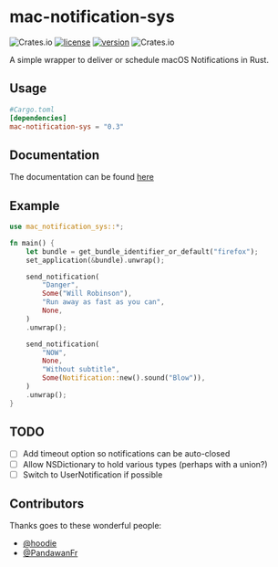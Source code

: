# mac-notification-sys

![Crates.io](https://img.shields.io/badge/platform-macOS-lightgrey?style=flat-square)
[![license](https://img.shields.io/crates/l/mac-notification-sys?style=flat-square)](https://crates.io/crates/mac-notification-sys/)
[![version](https://img.shields.io/crates/v/mac-notification-sys?style=flat-square)](https://crates.io/crates/mac-notification-sys/)
![Crates.io](https://img.shields.io/crates/d/mac-notification-sys?style=flat-square)


A simple wrapper to deliver or schedule macOS Notifications in Rust.

## Usage

```toml
#Cargo.toml
[dependencies]
mac-notification-sys = "0.3"
```

## Documentation

The documentation can be found [here](https://h4llow3en.github.io/mac-notification-sys/mac_notification_sys/)

## Example

```rust
use mac_notification_sys::*;

fn main() {
    let bundle = get_bundle_identifier_or_default("firefox");
    set_application(&bundle).unwrap();

    send_notification(
        "Danger",
        Some("Will Robinson"),
        "Run away as fast as you can",
        None,
    )
    .unwrap();

    send_notification(
        "NOW",
        None,
        "Without subtitle",
        Some(Notification::new().sound("Blow")),
    )
    .unwrap();
}

```

## TODO

- [ ] Add timeout option so notifications can be auto-closed
- [ ] Allow NSDictionary to hold various types (perhaps with a union?)
- [ ] Switch to UserNotification if possible

## Contributors

 Thanks goes to these wonderful people:
 - [@hoodie](https://github.com/hoodie)
 - [@PandawanFr](https://github.com/PandawanFr)
